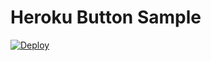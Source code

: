 # Heroku Button Sample

[![Deploy](https://www.herokucdn.com/deploy/button.svg)](https://heroku.com/deploy?template=https://github.com/tabesfdc/phpinfo)
